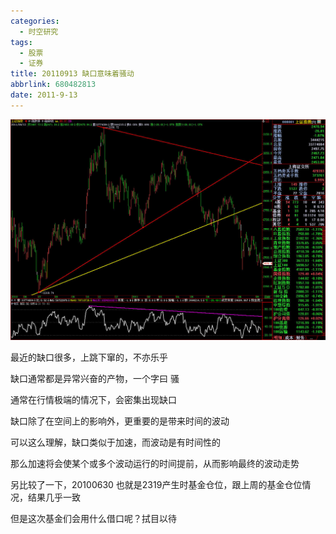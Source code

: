 ```yaml
---
categories:
  - 时空研究
tags:
  - 股票
  - 证券
title: 20110913 缺口意味着骚动
abbrlink: 680482813
date: 2011-9-13
---
```

![20110913-0](/images/20110913-0.jpeg)

最近的缺口很多，上跳下窜的，不亦乐乎

 

缺口通常都是异常兴奋的产物，一个字曰 骚

 

通常在行情极端的情况下，会密集出现缺口

 

缺口除了在空间上的影响外，更重要的是带来时间的波动

 

可以这么理解，缺口类似于加速，而波动是有时间性的

 

那么加速将会使某个或多个波动运行的时间提前，从而影响最终的波动走势

 

另比较了一下，20100630 也就是2319产生时基金仓位，跟上周的基金仓位情况，结果几乎一致

 

但是这次基金们会用什么借口呢？拭目以待